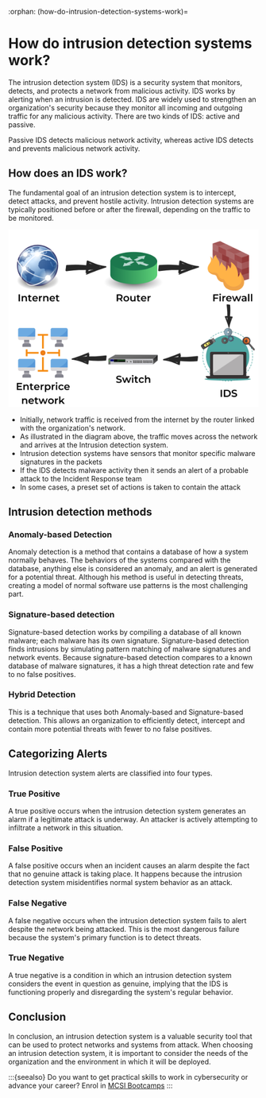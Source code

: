 :orphan:
(how-do-intrusion-detection-systems-work)=

# How do intrusion detection systems work?

The intrusion detection system (IDS) is a security system that monitors, detects, and protects a network from malicious activity. IDS works by alerting when an intrusion is detected. IDS are widely used to strengthen an organization's security because they monitor all incoming and outgoing traffic for any malicious activity.
There are two kinds of IDS: active and passive.

Passive IDS detects malicious network activity, whereas active IDS detects and prevents malicious network activity.

## How does an IDS work?

The fundamental goal of an intrusion detection system is to intercept, detect attacks, and prevent hostile activity. Intrusion detection systems are typically positioned before or after the firewall, depending on the traffic to be monitored.

![IDS](images/IDS.png)

- Initially, network traffic is received from the internet by the router linked with the organization's network.
- As illustrated in the diagram above, the traffic moves across the network and arrives at the Intrusion detection system.
- Intrusion detection systems have sensors that monitor specific malware signatures in the packets
- If the IDS detects malware activity then it sends an alert of a probable attack to the Incident Response team
- In some cases, a preset set of actions is taken to contain the attack

## Intrusion detection methods

### **Anomaly-based Detection**

Anomaly detection is a method that contains a database of how a system normally behaves. The behaviors of the systems compared with the database, anything else is considered an anomaly, and an alert is generated for a potential threat. Although his method is useful in detecting threats, creating a model of normal software use patterns is the most challenging part.

### **Signature-based detection**

Signature-based detection works by compiling a database of all known malware; each malware has its own signature. Signature-based detection finds intrusions by simulating pattern matching of malware signatures and network events. Because signature-based detection compares to a known database of malware signatures, it has a high threat detection rate and few to no false positives.

### **Hybrid Detection**

This is a technique that uses both Anomaly-based and Signature-based detection. This allows an organization to efficiently detect, intercept and contain more potential threats with fewer to no false positives.

## Categorizing Alerts

Intrusion detection system alerts are classified into four types.

### **True Positive**

A true positive occurs when the intrusion detection system generates an alarm if a legitimate attack is underway. An attacker is actively attempting to infiltrate a network in this situation.

### **False Positive**

A false positive occurs when an incident causes an alarm despite the fact that no genuine attack is taking place. It happens because the intrusion detection system misidentifies normal system behavior as an attack.

### **False Negative**

A false negative occurs when the intrusion detection system fails to alert despite the network being attacked. This is the most dangerous failure because the system's primary function is to detect threats.

### **True Negative**

A true negative is a condition in which an intrusion detection system considers the event in question as genuine, implying that the IDS is functioning properly and disregarding the system's regular behavior.

## Conclusion

In conclusion, an intrusion detection system is a valuable security tool that can be used to protect networks and systems from attack. When choosing an intrusion detection system, it is important to consider the needs of the organization and the environment in which it will be deployed.

:::{seealso}
Do you want to get practical skills to work in cybersecurity or advance your career? Enrol in [MCSI Bootcamps](https://www.mosse-institute.com/bootcamps.html)
:::
